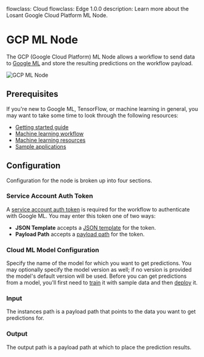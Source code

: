 flowclass: Cloud
flowclass: Edge 1.0.0
description: Learn more about the Losant Google Cloud Platform ML Node.

# GCP ML Node

The GCP (Google Cloud Platform) ML Node allows a workflow to send data to [Google ML](https://cloud.google.com/ml-engine/docs/technical-overview) and store the resulting predictions on the workflow payload.

![GCP ML Node](/images/workflows/data/google-ml-node.png "GCP ML Node")

## Prerequisites

If you're new to Google ML, TensorFlow, or machine learning in general, you may want to take some time to look through the following resources:

- [Getting started guide](https://cloud.google.com/ml-engine/docs/getting-started-training-prediction)
- [Machine learning workflow](https://cloud.google.com/ml-engine/docs/ml-solutions-overview)
- [Machine learning resources](https://cloud.google.com/ml-engine/docs/machine-learning-resources)
- [Sample applications](https://cloud.google.com/ml-engine/docs/samples)

## Configuration

Configuration for the node is broken up into four sections.

### Service Account Auth Token

A [service account auth token](https://cloud.google.com/docs/authentication/getting-started#creating_a_service_account) is required for the workflow to authenticate with Google ML. You may enter this token one of two ways:

- **JSON Template** accepts a [JSON template](/workflows/accessing-payload-data/#json-templates) for the token.
- **Payload Path** accepts a [payload path](/workflows/accessing-payload-data/#payload-paths) for the token.

### Cloud ML Model Configuration

Specify the name of the model for which you want to get predictions. You may optionally specify the model version as well; if no version is provided the model's default version will be used. Before you can get predictions from a model, you'll first need to [train](https://cloud.google.com/ml-engine/docs/training-overview) it with sample data and then [deploy](https://cloud.google.com/ml-engine/docs/prediction-overview#model_deployment) it.

### Input

The instances path is a payload path that points to the data you want to get predictions for.

### Output

The output path is a payload path at which to place the prediction results.
